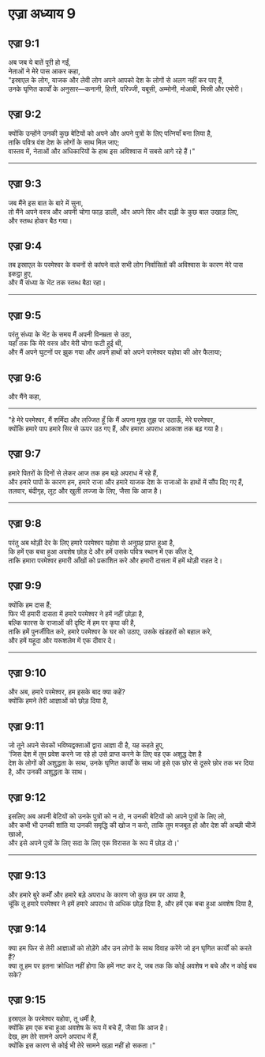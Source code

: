 # एज्रा अध्याय 9

## एज्रा 9:1

अब जब ये बातें पूरी हो गईं,  
नेताओं ने मेरे पास आकर कहा,  
"इस्राएल के लोग, याजक और लेवी लोग अपने आपको देश के लोगों से अलग नहीं कर पाए हैं,  
उनके घृणित कार्यों के अनुसार—कनानी, हित्ती, परिज्जी, यबूसी, अम्मोनी, मोआबी, मिस्री और एमोरी।

## एज्रा 9:2

क्योंकि उन्होंने उनकी कुछ बेटियों को अपने और अपने पुत्रों के लिए पत्नियाँ बना लिया है,  
ताकि पवित्र वंश देश के लोगों के साथ मिल जाए;  
वास्तव में, नेताओं और अधिकारियों के हाथ इस अविश्वास में सबसे आगे रहे हैं।"

---

## एज्रा 9:3

जब मैंने इस बात के बारे में सुना,  
तो मैंने अपने वस्त्र और अपनी चोगा फाड़ डाली, और अपने सिर और दाढ़ी के कुछ बाल उखाड़ लिए,  
और स्तब्ध होकर बैठ गया।

## एज्रा 9:4

तब इस्राएल के परमेश्वर के वचनों से कांपने वाले सभी लोग निर्वासितों की अविश्वास के कारण मेरे पास इकट्ठा हुए,  
और मैं संध्या के भेंट तक स्तब्ध बैठा रहा।

---

## एज्रा 9:5

परंतु संध्या के भेंट के समय मैं अपनी विनम्रता से उठा,  
यहाँ तक कि मेरे वस्त्र और मेरी चोगा फटी हुई थी,  
और मैं अपने घुटनों पर झुक गया और अपने हाथों को अपने परमेश्वर यहोवा की ओर फैलाया;

## एज्रा 9:6

और मैंने कहा,

---

"हे मेरे परमेश्वर, मैं शर्मिंदा और लज्जित हूँ कि मैं अपना मुख तुझ पर उठाऊँ, मेरे परमेश्वर,  
क्योंकि हमारे पाप हमारे सिर से ऊपर उठ गए हैं, और हमारा अपराध आकाश तक बढ़ गया है।

## एज्रा 9:7

हमारे पितरों के दिनों से लेकर आज तक हम बड़े अपराध में रहे हैं,  
और हमारे पापों के कारण हम, हमारे राजा और हमारे याजक देश के राजाओं के हाथों में सौंप दिए गए हैं,  
तलवार, बंदीगृह, लूट और खुली लज्जा के लिए, जैसा कि आज है।

---

## एज्रा 9:8

परंतु अब थोड़ी देर के लिए हमारे परमेश्वर यहोवा से अनुग्रह प्राप्त हुआ है,  
कि हमें एक बचा हुआ अवशेष छोड़ दे और हमें उसके पवित्र स्थान में एक कील दे,  
ताकि हमारा परमेश्वर हमारी आँखों को प्रकाशित करे और हमारी दासता में हमें थोड़ी राहत दे।

## एज्रा 9:9

क्योंकि हम दास हैं;  
फिर भी हमारी दासता में हमारे परमेश्वर ने हमें नहीं छोड़ा है,  
बल्कि फारस के राजाओं की दृष्टि में हम पर कृपा की है,  
ताकि हमें पुनर्जीवित करे, हमारे परमेश्वर के घर को उठाए, उसके खंडहरों को बहाल करे,  
और हमें यहूदा और यरूशलेम में एक दीवार दे।

---

## एज्रा 9:10

और अब, हमारे परमेश्वर, हम इसके बाद क्या कहें?  
क्योंकि हमने तेरी आज्ञाओं को छोड़ दिया है,

## एज्रा 9:11

जो तूने अपने सेवकों भविष्यद्वक्ताओं द्वारा आज्ञा दी है, यह कहते हुए,  
'जिस देश में तुम प्रवेश करने जा रहे हो उसे प्राप्त करने के लिए वह एक अशुद्ध देश है  
देश के लोगों की अशुद्धता के साथ, उनके घृणित कार्यों के साथ जो इसे एक छोर से दूसरे छोर तक भर दिया है, और उनकी अशुद्धता के साथ।

## एज्रा 9:12

इसलिए अब अपनी बेटियों को उनके पुत्रों को न दो, न उनकी बेटियों को अपने पुत्रों के लिए लो,  
और कभी भी उनकी शांति या उनकी समृद्धि की खोज न करो, ताकि तुम मजबूत हो और देश की अच्छी चीजें खाओ,  
और इसे अपने पुत्रों के लिए सदा के लिए एक विरासत के रूप में छोड़ दो।'

---

## एज्रा 9:13

और हमारे बुरे कर्मों और हमारे बड़े अपराध के कारण जो कुछ हम पर आया है,  
चूंकि तू हमारे परमेश्वर ने हमें हमारे अपराध से अधिक छोड़ दिया है, और हमें एक बचा हुआ अवशेष दिया है,

## एज्रा 9:14

क्या हम फिर से तेरी आज्ञाओं को तोड़ेंगे और उन लोगों के साथ विवाह करेंगे जो इन घृणित कार्यों को करते हैं?  
क्या तू हम पर इतना क्रोधित नहीं होगा कि हमें नष्ट कर दे, जब तक कि कोई अवशेष न बचे और न कोई बच सके?

## एज्रा 9:15

इस्राएल के परमेश्वर यहोवा, तू धर्मी है,  
क्योंकि हम एक बचा हुआ अवशेष के रूप में बचे हैं, जैसा कि आज है।  
देख, हम तेरे सामने अपने अपराध में हैं,  
क्योंकि इस कारण से कोई भी तेरे सामने खड़ा नहीं हो सकता।"
